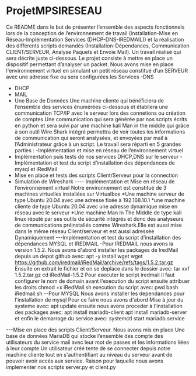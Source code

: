 # ProjetMPSIRESEAU
Ce README dans le but de présenter l’ensemble des aspects fonctionnels lors de la conception de l’environnement de travail (Installation-Mise en Réseau-Implémentation Services (DHCP-DNS-IREDMAIL)) et la réalisation des différents scripts demandés (Installation-Dépendances, Communication CLIENT/SERVEUR, Analyse Paquets et Envoie Mail). Un travail réalisé  qui sera décrite juste ci-dessous.
Le projet consiste à mettre en place un dispositif permettant d’analyser un packet. Nous avons mise en place l'environnement virtuel en simulant un petit réseau constitué d’un SERVEUR avec une adresse fixe ou sera configurées les Services 
-DNS
-	DHCP
-	MAIL
-	Une Base de Données
Une machine cliente qui bénéficiera de l’ensemble des services énumérées ci-dessous et établiera une communication  TCP/IP avec le serveur lors des connetions ou création de comptes.Une communication qui sera générée par nos scripts écrits en python  et sera suivi par une machine kali Man in the middle qui grâce à son outil Wire Shark intégré permettra de voir toutes les informations de communication qui seront analysées, et envoyées par mail à l’Administrateur grâce à un script.
Le travail sera réparti en 5 grandes parties :
-Implémentation et mise en réseau de l’environnement virtuel
-	Implémentation puis tests de nos services DHCP,DNS sur le serveur
-Implémentation et test du script d’installation des dépendances de mysql et iRedMail
-	Mise en place et tests des scripts Client/Serveur pour la connection 
-	 Simulation de Wireshark 
----	Implémentation et Mise en réseau de l’environnement virtuel
Notre environnement est constitué de 3 machines virtuelles installées sur Virtualbox
*Une machine serveur de type Ubuntu 20.04 avec une adresse fixée à 192.168.10.1
*une machine cliente de type Ubuntu 20.04 avec une adresse dynamique mise en réseau avec le serveur 
*Une machine Man In The Middle de type kali linux réputé par ses outils de sécurité intégrés et donc des analyseurs de communications préinstallés comme Wireshark.Elle est aussi mise dans le même réseau Client/serveur et est aussi adressée Dynamiquement
---Implémentation et test du script d’installation des dépendances MYSQL et IREDMAIL
-Pour IREDMAIL nous avons la version 1.5.2. Nous avons d'abord installer les packages de IredMail depuis un depot github avec: 
apt -y install wget 
wget https://github.com/iredmail/iRedMail/archive/refs/tags/1.5.2.tar.gz
Ensuite on extrait le fichier et on se deplace dans le dossier avec:
tar xvf 1.5.2.tar.gz
cd iRedMail-1.5.2
Pour executer le script iredmail Il faut configurer le nom de domain avant l'execution du script
ensuite attribuer les droits
chmod +x iRedMail.sh
execution du script avec:
pwd
bash iRedmail.sh
--Pour MYSQL
Nous avons installer les dependances pour l'installation de mysql
Pour ce faire nous avons d'abord Mise à jour du systeme avec:
apt update
ensuite nous avons proceder à l'installation des packages avec:
apt install mariadb-client
apt install mariadb-server
et enfin le demarrage du service avec:
systemctl start mariadb.service

---Mise en place  des scripts Client/Serveur.
Nous avons mis en place Une base de données MariaDB qui stocke l’ensemble des compte des utilisateurs du service mail avec leur mot de passes et les informations liées à leur compte.Un utilisateur créé tente de se connecter depuis notre machine cliente tout en s'authentifiant au niveau du serveur  avant de pouvoir avoir accés aux service. Raison pour laquelle nous avons implementer nos scripts server.py et client.py
